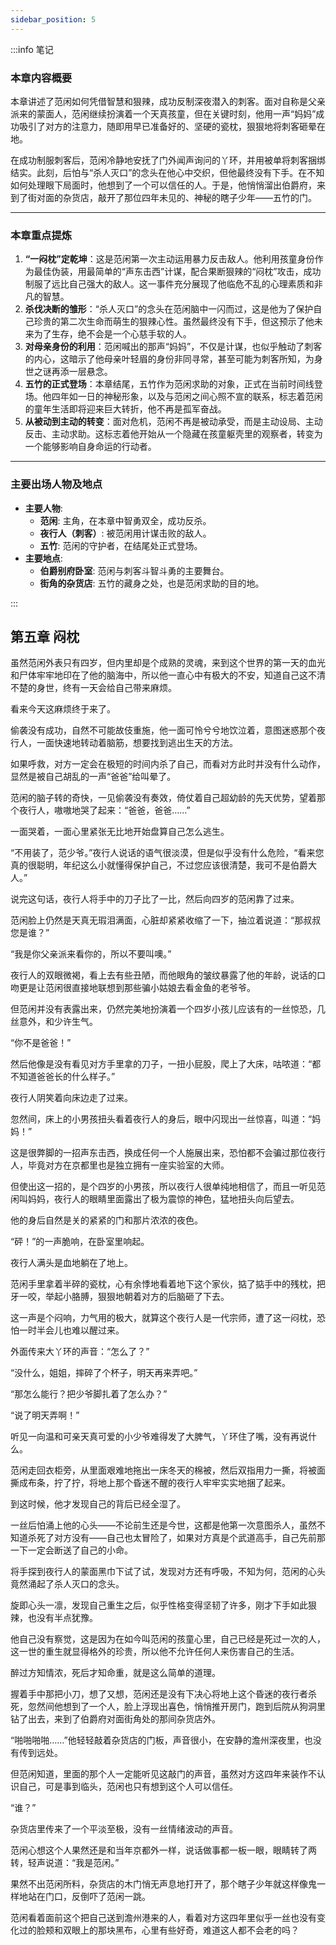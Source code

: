 ```yaml
---
sidebar_position: 5
---
```


:::info 笔记

### 本章内容概要

本章讲述了范闲如何凭借智慧和狠辣，成功反制深夜潜入的刺客。面对自称是父亲派来的蒙面人，范闲继续扮演着一个天真孩童，但在关键时刻，他用一声“妈妈”成功吸引了对方的注意力，随即用早已准备好的、坚硬的瓷枕，狠狠地将刺客砸晕在地。

在成功制服刺客后，范闲冷静地安抚了门外闻声询问的丫环，并用被单将刺客捆绑结实。此刻，后怕与“杀人灭口”的念头在他心中交织，但他最终没有下手。在不知如何处理眼下局面时，他想到了一个可以信任的人。于是，他悄悄溜出伯爵府，来到了街对面的杂货店，敲开了那位四年未见的、神秘的瞎子少年——五竹的门。

---

### 本章重点提炼

1.  **“一闷枕”定乾坤**：这是范闲第一次主动运用暴力反击敌人。他利用孩童身份作为最佳伪装，用最简单的“声东击西”计谋，配合果断狠辣的“闷枕”攻击，成功制服了远比自己强大的敌人。这一事件充分展现了他临危不乱的心理素质和非凡的智慧。
2.  **杀伐决断的雏形**：“杀人灭口”的念头在范闲脑中一闪而过，这是他为了保护自己珍贵的第二次生命而萌生的狠辣心性。虽然最终没有下手，但这预示了他未来为了生存，绝不会是一个心慈手软的人。
3.  **对母亲身份的利用**：范闲喊出的那声“妈妈”，不仅是计谋，也似乎触动了刺客的内心，这暗示了他母亲叶轻眉的身份非同寻常，甚至可能为刺客所知，为身世之谜再添一层悬念。
4.  **五竹的正式登场**：本章结尾，五竹作为范闲求助的对象，正式在当前时间线登场。他四年如一日的神秘形象，以及与范闲之间心照不宣的联系，标志着范闲的童年生活即将迎来巨大转折，他不再是孤军奋战。
5.  **从被动到主动的转变**：面对危机，范闲不再是被动承受，而是主动设局、主动反击、主动求助。这标志着他开始从一个隐藏在孩童躯壳里的观察者，转变为一个能够影响自身命运的行动者。

---

### 主要出场人物及地点

* **主要人物**:
    * **范闲**: 主角，在本章中智勇双全，成功反杀。
    * **夜行人（刺客）**: 被范闲用计谋击败的敌人。
    * **五竹**: 范闲的守护者，在结尾处正式登场。
* **主要地点**:
    * **伯爵别府卧室**: 范闲与刺客斗智斗勇的主要舞台。
    * **街角的杂货店**: 五竹的藏身之处，也是范闲求助的目的地。

:::

## 第五章 **闷枕**

虽然范闲外表只有四岁，但内里却是个成熟的灵魂，来到这个世界的第一天的血光和尸体牢牢地印在了他的脑海中，所以他一直心中有极大的不安，知道自己这不清不楚的身世，终有一天会给自己带来麻烦。

看来今天这麻烦终于来了。

偷袭没有成功，自然不可能故伎重施，他一面可怜兮兮地饮泣着，意图迷惑那个夜行人，一面快速地转动着脑筋，想要找到逃出生天的方法。

如果呼救，对方一定会在极短的时间内杀了自己，而看对方此时并没有什么动作，显然是被自己胡乱的一声“爸爸”给叫晕了。

范闲的脑子转的奇快，一见偷袭没有奏效，倚仗着自己超幼龄的先天优势，望着那个夜行人，嗷嗷地哭了起来：“爸爸，爸爸……”

一面哭着，一面心里紧张无比地开始盘算自己怎么逃生。

“不用装了，范少爷。”夜行人说话的语气很淡漠，但是似乎没有什么危险，“看来您真的很聪明，年纪这么小就懂得保护自己，不过您应该很清楚，我可不是伯爵大人。”

说完这句话，夜行人将手中的刀子比了一比，然后向四岁的范闲靠了过来。

范闲脸上仍然是天真无瑕泪满面，心脏却紧紧收缩了一下，抽泣着说道：“那叔叔您是谁？”

“我是你父亲派来看你的，所以不要叫噢。”

夜行人的双眼微褐，看上去有些丑陋，而他眼角的皱纹暴露了他的年龄，说话的口吻更是让范闲很直接地联想到那些骗小姑娘去看金鱼的老爷爷。

但范闲并没有表露出来，仍然完美地扮演着一个四岁小孩儿应该有的一丝惊恐，几丝意外，和少许生气。

“你不是爸爸！”

然后他像是没有看见对方手里拿的刀子，一扭小屁股，爬上了大床，咕哝道：“都不知道爸爸长的什么样子。”

夜行人阴笑着向床边走了过来。

忽然间，床上的小男孩扭头看着夜行人的身后，眼中闪现出一丝惊喜，叫道：“妈妈！”

这是很弊脚的一招声东击西，换成任何一个人施展出来，恐怕都不会骗过那位夜行人，毕竟对方在京都里也是独立拥有一座实验室的大师。

但使出这一招的，是个四岁的小男孩，所以夜行人很单纯地相信了，而且一听见范闲叫妈妈，夜行人的眼睛里面露出了极为震惊的神色，猛地扭头向后望去。

他的身后自然是关的紧紧的门和那片浓浓的夜色。

“砰！”的一声脆响，在卧室里响起。

夜行人满头是血地躺在了地上。

范闲手里拿着半碎的瓷枕，心有余悸地看着地下这个家伙，掂了掂手中的残枕，把牙一咬，举起小胳膊，狠狠地朝着对方的后脑砸了下去。

这一声是个闷响，力气用的极大，就算这个夜行人是一代宗师，遭了这一闷枕，恐怕一时半会儿也难以醒过来。

外面传来大丫环的声音：“怎么了？”

“没什么，姐姐，摔碎了个杯子，明天再来弄吧。”

“那怎么能行？把少爷脚扎着了怎么办？”

“说了明天弄啊！”

听见一向温和可亲天真可爱的小少爷难得发了大脾气，丫环住了嘴，没有再说什么。

范闲走回衣柜旁，从里面艰难地拖出一床冬天的棉被，然后双指用力一撕，将被面撕成布条，拧了拧，将地上那个昏迷不醒的夜行人牢牢实实地捆了起来。

到这时候，他才发现自己的背后已经全湿了。

一丝后怕涌上他的心头——不论前生还是今世，这都是他第一次意图杀人，虽然不知道杀死了对方没有——自己也太冒险了，如果对方真是个武道高手，自己先前那一下一定会断送了自己的小命。

将手探到夜行人的蒙面黑巾下试了试，发现对方还有呼吸，不知为何，范闲的心头竟然涌起了杀人灭口的念头。

旋即心头一凛，发现自己重生之后，似乎性格变得坚韧了许多，刚才下手如此狠辣，也没有半点犹豫。

他自己没有察觉，这是因为在如今叫范闲的孩童心里，自己已经是死过一次的人，这一世的重生就显得格外的珍贵，所以他不允许任何人来伤害自己的生活。

醉过方知情浓，死后才知命重，就是这么简单的道理。

握着手中那把小刀，想了又想，范闲还是没有下决心将地上这个昏迷的夜行者杀死，忽然间他想到了一个人，脸上浮现出喜色，悄悄推开房门，跑到后院从狗洞里钻了出去，来到了伯爵府对面街角处的那间杂货店外。

“啪啪啪啪……”他轻轻敲着杂货店的门板，声音很小，在安静的澹州深夜里，也没有传到远处。

但范闲知道，里面的那个人一定能听见这敲门的声音，虽然对方这四年来装作不认识自己，可是事到临头，范闲也只有想到这个人可以信任。

“谁？”

杂货店里传来了一个平淡至极，没有一丝情绪波动的声音。

范闲心想这个人果然还是和当年京都外一样，说话做事都一板一眼，眼睛转了两转，轻声说道：“我是范闲。”

果然不出范闲所料，杂货店的木门悄无声息地打开了，那个瞎子少年就这样像鬼一样地站在门口，反倒吓了范闲一跳。

范闲看着面前这个把自己送到澹州港来的人，看着对方这四年里似乎一丝也没有变化过的脸颊和双眼上的那块黑布，心里有些好奇，难道这人都不会老的吗？

